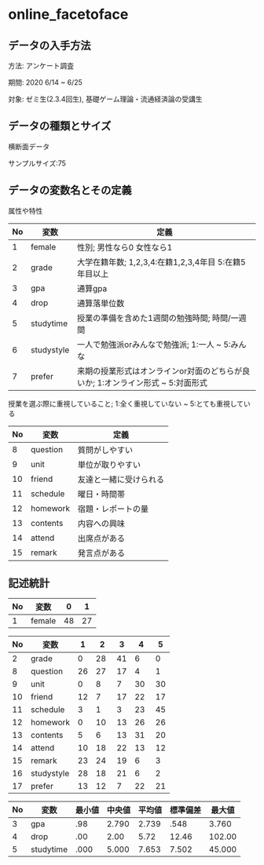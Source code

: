 # online_facetoface

## データの入手方法

方法: アンケート調査

期間: 2020 6/14 ~ 6/25

対象: ゼミ生(2.3.4回生), 基礎ゲーム理論・流通経済論の受講生

## データの種類とサイズ

横断面データ

サンプルサイズ:75

## データの変数名とその定義

属性や特性

| No  |     変数     | 定義                                              |
| --- | ----------- | --------------------------------------------------|
| 1   | female      | 性別; 男性なら0 女性なら1                                 |
| 2   | grade       | 大学在籍年数; 1,2,3,4:在籍1,2,3,4年目 5:在籍5年目以上    |
| 3   | gpa         | 通算gpa                                           |
| 4  | drop        | 通算落単位数                                    |
| 5  | studytime   | 授業の準備を含めた1週間の勉強時間; 時間/一週間      |
| 6  | studystyle  |   一人で勉強派orみんなで勉強派; 1:一人 ~ 5:みんな                     |
| 7  | prefer     |  来期の授業形式はオンラインor対面のどちらが良いか; 1:オンライン形式 ~ 5:対面形式    |

授業を選ぶ際に重視していること;  1:全く重視していない ~ 5:とても重視している

| No  |      変数      |       定義                                       |
| --- | ----------- | --------------------------------------------------|
| 8   | question    |     質問がしやすい                                   |
| 9   | unit        |     単位が取りやすい                                 |
| 10   | friend      |       友達と一緒に受けられる                         |
| 11   | schedule    |      曜日・時間帯                                   |
| 12   | homework    |       宿題・レポートの量                              |
| 13   | contents    |      内容への興味                                   |
| 14  | attend      |       出席点がある                                   |
| 15  | remark      |     発言点がある                                     |

## 記述統計

| No  | 変数        |   0    |  1     |
| --- | ----------- | ------- | ------- |
| 1 |   female       |   48    |   27      |

| No  | 変数        |  1         |  2　     | 3       | 4　    |  5     |
| --- | ----------- | --------  | -------  | ------ | ----- | ------  |
| 2 |   grade       |    0      |    28    |    41  |   6  |   0     |
| 8 |   question    |    26     |   27       |   17       |     4      |    1     |
| 9 |   unit        |  0       |     8     |      7    |     30      |   30      |
| 10 |   friend       |    12     |   7       |    17      |    22       |    17     |
| 11 |   schedule     |    3     |    1      |     3     |    23       |    45     |
| 12 |   homework     |    0     |    10      |    13      |     26      |   26      |
| 13 |   contents     |   5       |   6       |     13     |     31      |     20    |
| 14 |   attend      |     10      |    18      |    22      |     13      |   12      |
| 15 |   remark      |     23    |      24    |     19     |    6       |    3     |
| 16 |   studystyle |     28   |   18    |    21   |    6  |   2     |
| 17 |   prefer     |     13    |  12  |    7      | 22   |    21       |

| No   |     変数    |  最小値 | 中央値 |  平均値  |  標準偏差  |  最大値   |
| --- | ----------- | ------- | ------- |  -------- | ------- | -------- |
| 3 |   gpa        | .98      |   2.790  |     2.739  | .548    |  3.760 |
| 4 |   drop       |   .00      |   2.00   |   5.72    |  12.46   |  102.00 |
| 5 |   studytime  |    .000     |   5.000   |   7.653    |   7.502 |  45.000 |
